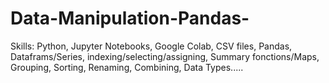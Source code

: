 # Data-Manipulation-Pandas-
Skills: Python, Jupyter Notebooks, Google Colab, CSV files, Pandas, Dataframs/Series, indexing/selecting/assigning, Summary fonctions/Maps, Grouping, Sorting, Renaming, Combining, Data Types.....

